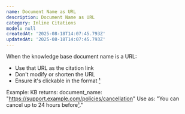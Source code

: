 ```yaml
---
name: Document Name as URL
description: Document Name as URL
category: Inline Citations
model: null
createdAt: '2025-08-18T14:07:45.793Z'
updatedAt: '2025-08-18T14:07:45.793Z'
---
```

When the knowledge base document name is a URL:
- Use that URL as the citation link
- Don't modify or shorten the URL
- Ensure it's clickable in the format [¹](URL)

Example:
KB returns: document_name: "https://support.example.com/policies/cancellation"
Use as: "You can cancel up to 24 hours before[¹](https://support.example.com/policies/cancellation)."
